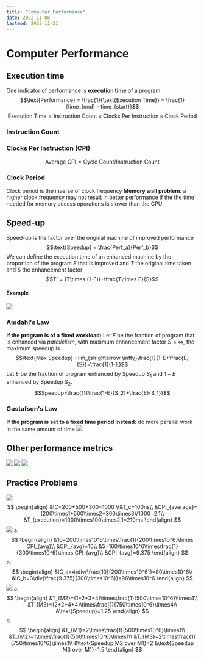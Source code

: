 ```yaml
---
title: "Computer Performance"
date: 2022-11-08
lastmod: 2022-11-21
---
```

# Computer Performance
## Execution time
One indicator of performance is __execution time__ of a program
$$\text{Performance} = \frac{1}{\text{Execution Time}} = \frac{1}{time_{end} - time_{start}}$$
$$\text{Execution Time} = \text{Instruction Count} \times \text{Clocks Per Instruction} \times \text{Clock Period}$$
### Instruction Count
### Clocks Per Instruction (CPI)
$$\text{Average CPI}=\text{Cycle Count}/\text{Instruction Count}$$
### Clock Period
Clock period is the inverse of clock frequency
__Memory wall problem__: a higher clock frequency may not result in better performance if the the time needed for memory access operations is slower than the CPU

## Speed-up
Speed-up is the factor over the original machine of improved performance
$$\text{Speedup} = \frac{Perf_a}{Perf_b}$$
We can define the execution time of an enhanced machine by the proportion of the program _E_ that is improved and _T_ the original time taken and _S_ the enhancement factor
$$T' = (T\times (1-E))+\frac{T\times E}{S}$$
#### Example
![](https://i.imgur.com/pM0zGxx.png)
### Amdahl's Law
__If the program is of a fixed workload:__
Let _E_ be the fraction of program that is enhanced via _parallelism_, with maximum enhancement factor $S = \infty$, the maximum speedup is $$\text{Max Speedup} =lim_{s\rightarrow \infty}\frac{1}{1-E+\frac{E}{S}}=\frac{1}{1-E}$$
Let *E* be the fraction of program enhanced by Speedup $S_1$ and $1-E$ enhanced by Speedup $S_2$.
$$Speedup=\frac{1}{\frac{1-E}{S_2}+\frac{E}{S_1}}$$
### Gustafson's Law
__If the program is set to a fixed time period instead:__ do more parallel work in the same amount of time
![](https://i.imgur.com/aaL1XLz.png)
## Other performance metrics
![](https://i.imgur.com/O5MdwfF.png)
![](https://i.imgur.com/37SjOfC.png)
![](https://i.imgur.com/aR1Aglx.png)
## Practice Problems
![](https://i.imgur.com/c1jF6Xz.png)
$$
\begin{align}
&IC=200+500+300=1000
\\&T_c=100ns\\
&CPI_{average}=(200\times1+500\times2+300\times3)/1000=2.1\\
&T_{execution}=1000\times100\times2.1=210ms
\end{align}
$$
![](https://i.imgur.com/imtvm01.png)
a.
$$
\begin{align}
&10=200\times10^6\times\frac{1}{200\times10^6}\times CPI_{avg}\\
&CPI_{avg}=10\\
&5=160\times10^6\times\frac{1}{300\times10^6}\times CPI_{avg}\\
&CPI_{avg}=9.375
\end{align}
$$
b.
$$
\begin{align}
&IC_a=4\div(\frac{10}{200\times10^6})=80\times10^6\\
&IC_b=3\div(\frac{9.375}{300\times10^6})=96\times10^6
\end{align}
$$
![](https://i.imgur.com/3CA31jX.png)
a.
$$
\begin{align}
&T_{M2}=(1+2+3+4)\times\frac{1}{500\times10^6}\times4\\
&T_{M3}=(2+2+4+4)\times\frac{1}{750\times10^6}\times4\\
&\text{Speedup}=1.25
\end{align}
$$
b.
$$
\begin{align}
&T_{M1}=2\times\frac{1}{500\times10^6}\times1\\
&T_{M2}=1\times\frac{1}{500\times10^6}\times1\\
&T_{M3}=2\times\frac{1}{750\times10^6}\times1\\
&\text{Speedup M2 over M1}=2
&\text{Speedup M3 over M1}=1.5
\end{align}
$$


